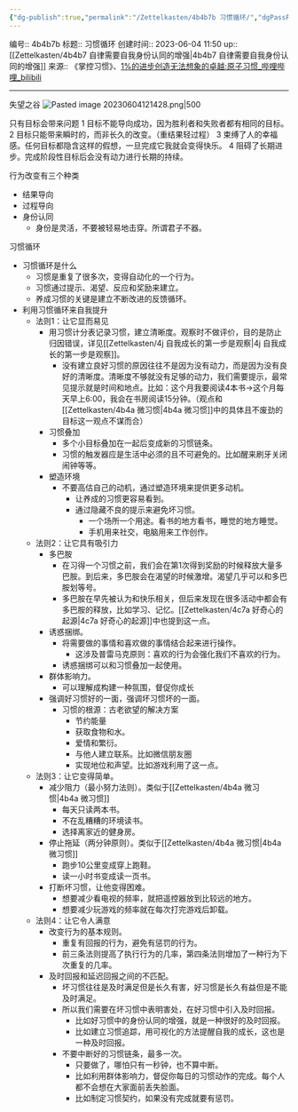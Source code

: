 ```yaml
---
{"dg-publish":true,"permalink":"/Zettelkasten/4b4b7b 习惯循环/","dgPassFrontmatter":true}
---
```


编号:: 4b4b7b
标题:: 习惯循环
创建时间:: 2023-06-04 11:50
up:: [[Zettelkasten/4b4b7 自律需要自我身份认同的增强\|4b4b7 自律需要自我身份认同的增强]]
来源:: 《掌控习惯》、[1%的进步创造无法想象的卓越:原子习惯_哔哩哔哩_bilibili](https://www.bilibili.com/video/BV1Nh4y147XK/?spm_id_from=333.999.0.0&vd_source=bcf798ace50733030b9c7e1fb6a3a349)

---
失望之谷
![Pasted image 20230604121428.png|500](/img/user/attachment/Pasted%20image%2020230604121428.png)

只有目标会带来问题
1 目标不能导向成功，因为胜利者和失败者都有相同的目标。
2 目标只能带来瞬时的，而非长久的改变。（重结果轻过程）
3 束缚了人的幸福感。任何目标都隐含这样的假想，一旦完成它我就会变得快乐。
4 阻碍了长期进步。完成阶段性目标后会没有动力进行长期的持续。

行为改变有三个种类
- 结果导向
- 过程导向
- 身份认同
	- 身份是灵活，不要被轻易地击穿。所谓君子不器。

习惯循环
- 习惯循环是什么
	- 习惯是重复了很多次，变得自动化的一个行为。
	- 习惯通过提示、渴望、反应和奖励来建立。
	- 养成习惯的关键是建立不断改进的反馈循环。
- 利用习惯循环来自我提升
	- 法则1：让它显而易见
		- 用习惯计分表记录习惯，建立清晰度。观察时不做评价，目的是防止归因错误，详见[[Zettelkasten/4j 自我成长的第一步是观察\|4j 自我成长的第一步是观察]]。
			- 没有建立良好习惯的原因往往不是因为没有动力，而是因为没有良好的清晰度。清晰度不够就没有足够的动力，我们需要提示，最常见提示就是时间和地点。比如：这个月我要阅读4本书->这个月每天早上6:00，我会在书房阅读15分钟。（观点和[[Zettelkasten/4b4a 微习惯\|4b4a 微习惯]]中的具体且不废劲的目标这一观点不谋而合）
		- 习惯叠加
			- 多个小目标叠加在一起后变成新的习惯链条。
			- 习惯的触发器应是生活中必须的且不可避免的。比如醒来刷牙关闭闹钟等等。
		- 塑造环境
			- 不要高估自己的动机，通过塑造环境来提供更多动机。
				- 让养成的习惯更容易看到。
				- 通过隐藏不良的提示来避免坏习惯。
					- 一个场所一个用途。看书的地方看书，睡觉的地方睡觉。
					- 手机用来社交，电脑用来工作创作。
	- 法则2：让它具有吸引力
		- 多巴胺
			- 在习得一个习惯之前，我们会在第1次得到奖励的时候释放大量多巴胺。到后来，多巴胺会在渴望的时候激增。渴望几乎可以和多巴胺划等号。
			- 多巴胺在早先被认为和快乐相关，但后来发现在很多活动中都会有多巴胺的释放，比如学习、记忆。[[Zettelkasten/4c7a 好奇心的起源\|4c7a 好奇心的起源]]中也提到这一点。
		- 诱惑捆绑。
			- 将需要做的事情和喜欢做的事情结合起来进行操作。
				- 这涉及普雷马克原则：喜欢的行为会强化我们不喜欢的行为。
			- 诱惑捆绑可以和习惯叠加一起使用。
		- 群体影响力。
			- 可以理解成构建一种氛围，督促你成长
		- 强调好习惯好的一面，强调坏习惯坏的一面。
			- 习惯的根源：古老欲望的解决方案
				- 节约能量
				- 获取食物和水。
				- 爱情和繁衍。
				- 与他人建立联系。比如微信朋友圈
				- 实现地位和声望。比如游戏利用了这一点。
	- 法则3：让它变得简单。
		- 减少阻力（最小努力法则）。类似于[[Zettelkasten/4b4a 微习惯\|4b4a 微习惯]]
			- 每天只读两本书。
			- 不在乱糟糟的环境读书。
			- 选择离家近的健身房。
		- 停止拖延（两分钟原则）。类似于[[Zettelkasten/4b4a 微习惯\|4b4a 微习惯]]
			- 跑步10公里变成穿上跑鞋。
			- 读一小时书变成读一页书。
		- 打断坏习惯，让他变得困难。
			- 想要减少看电视的频率，就把遥控器放到比较远的地方。
			- 想要减少玩游戏的频率就在每次打完游戏后卸载。
	- 法则4：让它令人满意
		- 改变行为的基本规则。
			- 重复有回报的行为，避免有惩罚的行为。
			- 前三条法则提高了执行行为的几率，第四条法则增加了一种行为下次重复的几率。
		- 及时回报和延迟回报之间的不匹配。
			- 坏习惯往往是及时满足但是长久有害，好习惯是长久有益但是不能及时满足。
			- 所以我们需要在坏习惯中表明害处，在好习惯中引入及时回报。
				- 比如好习惯中的身份认同的增强，就是一种很好的及时回报。
				- 比如建立习惯追踪，用可视化的方法提醒自我的成长，这也是一种及时回报。
			- 不要中断好的习惯链条，最多一次。
				- 只要做了，哪怕只有一秒钟，也不算中断。
				- 比如利用群体影响力，督促你每日的习惯动作的完成。每个人都不会想在大家面前丢失脸面。
				- 比如制定习惯契约，如果没有完成就要有惩罚。


